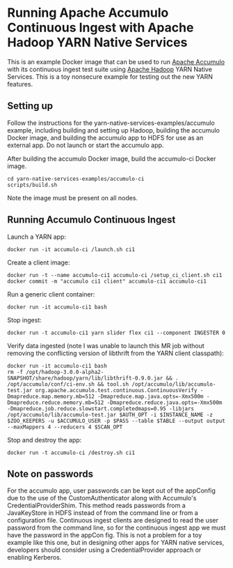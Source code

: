 # Running Apache Accumulo Continuous Ingest with Apache Hadoop YARN Native Services

This is an example Docker image that can be used to run [Apache Accumulo](http://accumulo.apache.org) with its continuous ingest test suite using [Apache Hadoop](http://hadoop.apache.org) YARN Native Services.
This is a toy nonsecure example for testing out the new YARN features.

## Setting up

Follow the instructions for the yarn-native-services-examples/accumulo example, including building and setting up Hadoop, building the accumulo Docker image, and building the accumulo app to HDFS for use as an external app.
Do not launch or start the accumulo app.

After building the accumulo Docker image, build the accumulo-ci Docker image.
```
cd yarn-native-services-examples/accumulo-ci
scripts/build.sh
```

Note the image must be present on all nodes.

## Running Accumulo Continuous Ingest

Launch a YARN app:
```
docker run -it accumulo-ci /launch.sh ci1
```

Create a client image:
```
docker run -t --name accumulo-ci1 accumulo-ci /setup_ci_client.sh ci1
docker commit -m "accumulo ci1 client" accumulo-ci1 accumulo-ci1
```

Run a generic client container:
```
docker run -it accumulo-ci1 bash
```

Stop ingest:
```
docker run -t accumulo-ci1 yarn slider flex ci1 --component INGESTER 0
```

Verify data ingested (note I was unable to launch this MR job without removing the conflicting version of libthrift from the YARN client classpath):
```
docker run -it accumulo-ci1 bash
rm -f /opt/hadoop-3.0.0-alpha2-SNAPSHOT/share/hadoop/yarn/lib/libthrift-0.9.0.jar && . /opt/accumulo/conf/ci-env.sh && tool.sh /opt/accumulo/lib/accumulo-test.jar org.apache.accumulo.test.continuous.ContinuousVerify -Dmapreduce.map.memory.mb=512 -Dmapreduce.map.java.opts=-Xmx500m -Dmapreduce.reduce.memory.mb=512 -Dmapreduce.reduce.java.opts=-Xmx500m -Dmapreduce.job.reduce.slowstart.completedmaps=0.95 -libjars /opt/accumulo/lib/accumulo-test.jar $AUTH_OPT -i $INSTANCE_NAME -z $ZOO_KEEPERS -u $ACCUMULO_USER -p $PASS --table $TABLE --output output --maxMappers 4 --reducers 4 $SCAN_OPT
```

Stop and destroy the app:
```
docker run -t accumulo-ci /destroy.sh ci1
```

## Note on passwords

For the accumulo app, user passwords can be kept out of the appConfig due to the use of the CustomAuthenticator along with Accumulo's CredentialProviderShim.
This method reads passwords from a JavaKeyStore in HDFS instead of from the command line or from a configuration file.
Continuous ingest clients are designed to read the user password from the command line, so for the continuous ingest app we must have the password in the appCon
fig.
This is not a problem for a toy example like this one, but in designing other apps for YARN native services, developers should consider using a CredentialProvider approach or enabling Kerberos.
